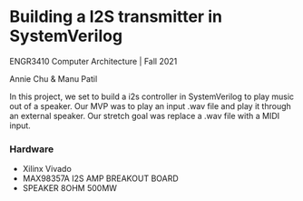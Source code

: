 # Building a I2S transmitter in SystemVerilog
ENGR3410 Computer Architecture | Fall 2021

Annie Chu & Manu Patil

In this project, we set to build a i2s controller in SystemVerilog to play music out of a speaker. Our MVP was to play an input .wav file and play it through an external speaker. Our stretch goal was replace a .wav file with a MIDI input.

### Hardware
- Xilinx Vivado
- MAX98357A I2S AMP BREAKOUT BOARD
- SPEAKER 8OHM 500MW 


